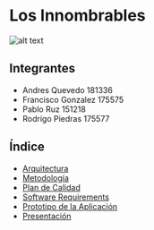 # Los Innombrables

![alt text](https://github.com/Ingenieria-de-Software-ITAM-2020/LosInnombrables-ProyectoFinal/blob/main/ITAMChatLogo.png)

## Integrantes

- Andres Quevedo 181336
- Francisco Gonzalez 175575
- Pablo Ruz 151218
- Rodrigo Piedras 175577


## Índice
* [Arquitectura](Arquitectura.md)
* [Metodología](Metodologia.md)
* [Plan de Calidad](PlanDeCalidad.md)
* [Software Requirements](SoftwareRequirements.md)
* [Prototipo de la Aplicación](Prototipo.rar)
* [Presentación](https://docs.google.com/presentation/d/1TmClzE97xOveNDFxoyCF_2YHBM6wskb77Ct6U_3BcaE/edit?usp=sharing)

